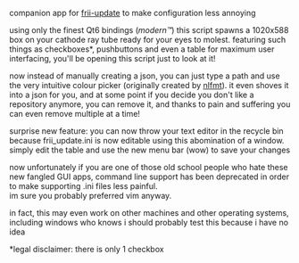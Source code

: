 companion app for [frii-update](https://github.com/bleck9999/frii-update) to make configuration less annoying

using only the finest Qt6 bindings (*modern™*) this script spawns a 1020x588 box on your cathode ray tube ready for your eyes to molest.
featuring such things as checkboxes*, pushbuttons and even a table for maximum user interfacing, you'll be opening this script just to look at it!

now instead of manually creating a json, you can just type a path and use the very intuitive colour picker (originally created by [nlfmt](https://github.com/nlfmt/)).
it even shoves it into a json for you, and at some point if you decide you don't like a repository anymore, 
you can remove it, and thanks to pain and suffering you can even remove multiple at a time!

surprise new feature: you can now throw your text editor in the recycle bin because frii_update.ini
is now editable using this abomination of a window. simply edit the table and use the new menu bar (wow) to save your changes

now unfortunately if you are one of those old school people who hate these new fangled GUI apps,
command line support has been deprecated in order to make supporting .ini files less painful.  
im sure you probably preferred vim anyway.

in fact, this may even work on other machines and other operating systems, including windows who knows i should probably test this because i have no idea

*legal disclaimer: there is only 1 checkbox